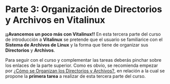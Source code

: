 # Parte 3: Organización de Directorios y Archivos en Vitalinux

**¡¡Avancemos un poco más con Vitalinux!!** En esta tercera parte del curso de introducción a **Vitalinux** se pretende que el usuario se familiarice con el **Sistema de Archivos de Linux** y la forma que tiene de organizar sus **Directorios** y **Archivos**.


Para seguir con el curso y complementar las tareas deberás pinchar sobre los enlaces de la parte superior.  Como es obvio, se recomienda empezar por [¿Cómo se Organizan los Directorios y Archivos?](http://wiki.vitalinux.educa.aragon.es/index.php/Curso_Aularagon/Sistema_de_Archivos-Estructura), en relación a la cual se propone la **primera tarea** a realizar de esta tercera parte del curso.

